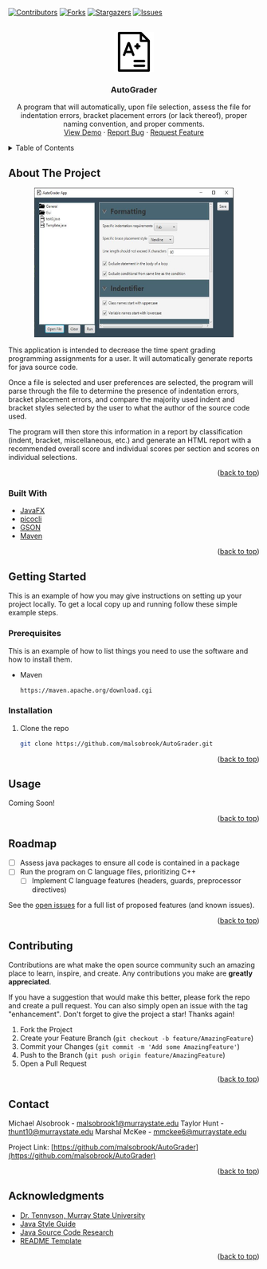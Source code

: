 <div id="top"></div>

[![Contributors][contributors-shield]][contributors-url]
[![Forks][forks-shield]][forks-url]
[![Stargazers][stars-shield]][stars-url]
[![Issues][issues-shield]][issues-url]



<!-- PROJECT LOGO -->
<br />
<div align="center">
  <a href="https://github.com/github_username/repo_name">
    <img src="src/main/java/Gui/AutoGraderIcon.png" alt="Logo" width="80" height="80">
  </a>

<h3 align="center">AutoGrader</h3>

  <p align="center">
    A program that will automatically, upon file selection, assess the file for indentation errors, bracket placement errors (or lack thereof), proper naming convention, and proper comments.
    <!--br /-->
    <!-- Commented this out just for a simplified clean look (MM) -->
    <!--a href="https://github.com/malsobrook/AutoGrader"><strong>Explore the docs »</strong></a-->
    <!--br /-->
    <br />
    <a href="https://github.com/malsobrook/AutoGrader">View Demo</a>
    ·
    <a href="https://github.com/malsobrook/AutoGrader/issues">Report Bug</a>
    ·
    <a href="https://github.com/malsobrook/AutoGrader/issues">Request Feature</a>
  </p>
</div>



<!-- TABLE OF CONTENTS -->
<details>
  <summary>Table of Contents</summary>
  <ol>
    <li>
      <a href="#about-the-project">About The Project</a>
      <ul>
        <li><a href="#built-with">Built With</a></li>
      </ul>
    </li>
    <li>
      <a href="#getting-started">Getting Started</a>
      <ul>
        <li><a href="#prerequisites">Prerequisites</a></li>
        <li><a href="#installation">Installation</a></li>
      </ul>
    </li>
    <li><a href="#usage">Usage</a></li>
    <li><a href="#roadmap">Roadmap</a></li>
    <li><a href="#contributing">Contributing</a></li>
    <!--<li><a href="#license">License</a></li>-->
    <li><a href="#contact">Contact</a></li>
    <li><a href="#acknowledgments">Acknowledgments</a></li>
  </ol>
</details>



<!-- ABOUT THE PROJECT -->
## About The Project
<div align="center">
  <a href="https://github.com/github_username/repo_name">
    <img src="src/main/java/Gui/screenshot.png" alt="Screenshot" width="400" height="300">
  </a>
</div>

This application is intended to decrease the time spent grading programming assignments for a user. It will automatically generate reports for java source code. 

Once a file is selected and user preferences are selected, the program will parse through the file to determine the presence of indentation errors, bracket placement errors, and compare the majority used indent and bracket styles selected by the user to what the author of the source code used. 

The program will then store this information in a report by classification (indent, bracket, miscellaneous, etc.) and generate an HTML report with a recommended overall score and individual scores per section and scores on individual selections.

<p align="right">(<a href="#top">back to top</a>)</p>



### Built With

* [JavaFX](https://openjfx.io/)
* [picocli](https://picocli.info/)
* [GSON](https://github.com/google/gson)
* [Maven](https://maven.apache.org/)

<p align="right">(<a href="#top">back to top</a>)</p>



<!-- GETTING STARTED -->
## Getting Started

This is an example of how you may give instructions on setting up your project locally.
To get a local copy up and running follow these simple example steps.

### Prerequisites

This is an example of how to list things you need to use the software and how to install them.
* Maven
  ```sh
  https://maven.apache.org/download.cgi
  ```

### Installation

1. Clone the repo
   ```sh
   git clone https://github.com/malsobrook/AutoGrader.git
   ```

<p align="right">(<a href="#top">back to top</a>)</p>



<!-- USAGE EXAMPLES -->
## Usage

Coming Soon!

<p align="right">(<a href="#top">back to top</a>)</p>



<!-- ROADMAP -->
## Roadmap

- [ ] Assess java packages to ensure all code is contained in a package
- [ ] Run the program on C language files, prioritizing C++
    - [ ] Implement C language features (headers, guards, preprocessor directives)

See the [open issues](https://github.com/malsobrook/AutoGrader/issues) for a full list of proposed features (and known issues).

<p align="right">(<a href="#top">back to top</a>)</p>



<!-- CONTRIBUTING -->
## Contributing

Contributions are what make the open source community such an amazing place to learn, inspire, and create. Any contributions you make are **greatly appreciated**.

If you have a suggestion that would make this better, please fork the repo and create a pull request. You can also simply open an issue with the tag "enhancement".
Don't forget to give the project a star! Thanks again!

1. Fork the Project
2. Create your Feature Branch (`git checkout -b feature/AmazingFeature`)
3. Commit your Changes (`git commit -m 'Add some AmazingFeature'`)
4. Push to the Branch (`git push origin feature/AmazingFeature`)
5. Open a Pull Request

<p align="right">(<a href="#top">back to top</a>)</p>



<!-- CONTACT -->
## Contact

Michael Alsobrook - malsobrook1@murraystate.edu
Taylor Hunt - thunt10@murraystate.edu
Marshal McKee - mmckee6@murraystate.edu

Project Link: [https://github.com/malsobrook/AutoGrader](https://github.com/malsobrook/AutoGrader)

<p align="right">(<a href="#top">back to top</a>)</p>



<!-- ACKNOWLEDGMENTS -->
## Acknowledgments

* [Dr. Tennyson, Murray State University]()
* [Java Style Guide](https://google.github.io/styleguide/javaguide.html)
* [Java Source Code Research](http://ceur-ws.org/Vol-1852/p14.pdf)
* [README Template](https://github.com/othneildrew/Best-README-Template/graphs/contributors)

<p align="right">(<a href="#top">back to top</a>)</p>



<!-- MARKDOWN LINKS & IMAGES -->
<!-- https://www.markdownguide.org/basic-syntax/#reference-style-links -->
[contributors-shield]: https://img.shields.io/github/contributors/malsobrook/AutoGrader.svg?style=for-the-badge
[contributors-url]: https://github.com/malsobrook/AutoGrader/graphs/contributors
[forks-shield]: https://img.shields.io/github/forks/malsobrook/AutoGrader.svg?style=for-the-badge
[forks-url]: https://github.com/malsobrook/AutoGrader/network/members
[stars-shield]: https://img.shields.io/github/stars/malsobrook/AutoGrader.svg?style=for-the-badge
[stars-url]: https://github.com/malsobrook/AutoGrader/stargazers
[issues-shield]: https://img.shields.io/github/issues/malsobrook/AutoGrader.svg?style=for-the-badge
[issues-url]: https://github.com/malsobrook/AutoGrader/issues
